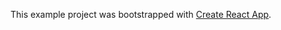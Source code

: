 This example project was bootstrapped with [Create React App](https://github.com/facebookincubator/create-react-app).
